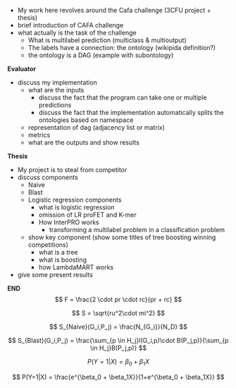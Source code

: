 - My work here revolves around the Cafa challenge (3CFU project + thesis)
- brief introduction of CAFA challenge 
- what actually is the task of the challenge
  - What is multilabel prediction (multiclass & multioutput)
  - The labels have a connection: the ontology (wikipida definition?)
  - the ontology is a DAG (example with subontology) 

**Evaluator**

- discuss my implementation
  - what are the inputs
    - discuss the fact that the program can take one or multiple predictions  
    - discuss the fact that the implementation automatically splits the ontologies based on namespace
  - representation of dag (adjacency list or matrix)
  - metrics
  - what are the outputs and show results 

**Thesis**

- My project is to steal from competitor
- discuss components
  - Naive
  - Blast
  - Logistic regression components
    - what is logistic regression
    - omission of LR proFET and K-mer
    - How InterPRO works 
      - transforming a multilabel problem in a classification problem
  - show key component (show some titles of tree boosting winning competitions)
    - what is a tree
    - what is boosting
    - how LambdaMART works
- give some present results 

**END**
$$
F = \frac{2 \cdot pr \cdot rc}{pr + rc}
$$

$$
S = \sqrt{ru^2\cdot mi^2}
$$

$$
S_{Naive}(G_i,P_j) = \frac{N_{G_i}}{N_D}
$$

$$
S_{Blast}(G_i,P_j) = \frac{\sum_{p \in H_j}I(G_i,p)\cdot B(P_j,p)}{\sum_{p \in H_j}B(P_j,p)}
$$

$$
P(Y=1|X) = \beta_0+\beta_1X
$$

$$
P(Y=1|X) = \frac{e^{\beta_0 + \beta_1X}}{1+e^{\beta_0 + \beta_1X}}
$$

